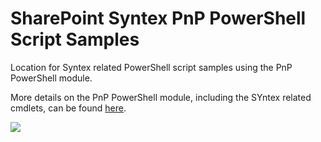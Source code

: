 # SharePoint Syntex PnP PowerShell Script Samples #

Location for Syntex related PowerShell script samples using the PnP PowerShell module.

More details on the PnP PowerShell module, including the SYntex related cmdlets, can be found [here](https://pnp.github.io/powershell/).

<img src="https://telemetry.sharepointpnp.com/syntex-samples/scripts/readme" />